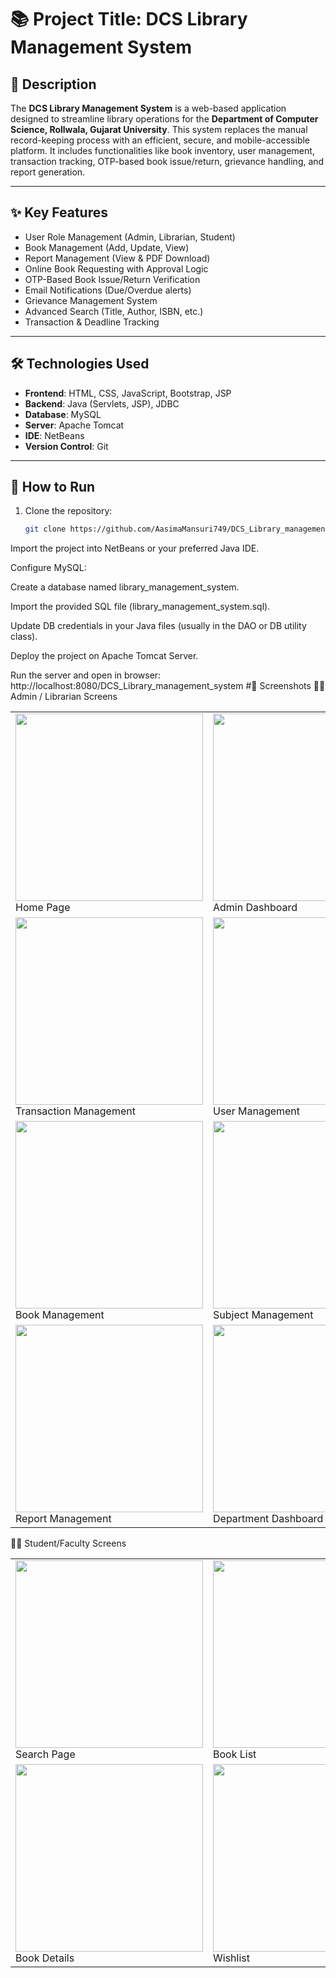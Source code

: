 # 📚 Project Title: DCS Library Management System

## 📝 Description
The **DCS Library Management System** is a web-based application designed to streamline library operations for the **Department of Computer Science, Rollwala, Gujarat University**. This system replaces the manual record-keeping process with an efficient, secure, and mobile-accessible platform. It includes functionalities like book inventory, user management, transaction tracking, OTP-based book issue/return, grievance handling, and report generation.

---

## ✨ Key Features

- User Role Management (Admin, Librarian, Student)
- Book Management (Add, Update, View)
- Report Management (View & PDF Download)
- Online Book Requesting with Approval Logic
- OTP-Based Book Issue/Return Verification
- Email Notifications (Due/Overdue alerts)
- Grievance Management System
- Advanced Search (Title, Author, ISBN, etc.)
- Transaction & Deadline Tracking

---

## 🛠️ Technologies Used

- **Frontend**: HTML, CSS, JavaScript, Bootstrap, JSP  
- **Backend**: Java (Servlets, JSP), JDBC  
- **Database**: MySQL  
- **Server**: Apache Tomcat  
- **IDE**: NetBeans  
- **Version Control**: Git  

---

## 🚀 How to Run

1. Clone the repository:
   ```bash
   git clone https://github.com/AasimaMansuri749/DCS_Library_management_system-.git
Import the project into NetBeans or your preferred Java IDE.

Configure MySQL:

Create a database named library_management_system.

Import the provided SQL file (library_management_system.sql).

Update DB credentials in your Java files (usually in the DAO or DB utility class).

Deploy the project on Apache Tomcat Server.

Run the server and open in browser:
http://localhost:8080/DCS_Library_management_system
#📸 Screenshots
🧑‍💼 Admin / Librarian Screens
<table> <tr> <td><img src="ScreenShots/HomePage.png" width="300"/><br>Home Page</td> <td><img src="ScreenShots/adminDashBoard.png" width="300"/><br>Admin Dashboard</td> </tr> <tr> <td><img src="ScreenShots/transaction.png" width="300"/><br>Transaction Management</td> <td><img src="ScreenShots/user.png" width="300"/><br>User Management</td> </tr> <tr> <td><img src="ScreenShots/books.png" width="300"/><br>Book Management</td> <td><img src="ScreenShots/subjects.png" width="300"/><br>Subject Management</td> </tr> <tr> <td><img src="ScreenShots/reports.png" width="300"/><br>Report Management</td> <td><img src="ScreenShots/deptDashBoard.png" width="300"/><br>Department Dashboard</td> </tr> </table>
👩‍🎓 Student/Faculty Screens
<table> <tr> <td><img src="ScreenShots/SearchPage.png" width="300"/><br>Search Page</td> <td><img src="ScreenShots/bookList.png" width="300"/><br>Book List</td> </tr> <tr> <td><img src="ScreenShots/BookDetail.png" width="300"/><br>Book Details</td> <td><img src="ScreenShots/Wishlist.png" width="300"/><br>Wishlist</td> </tr> </table>
